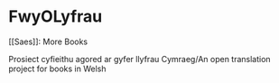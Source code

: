 # FwyOLyfrau

[[Saes]]: More Books


Prosiect cyfieithu agored ar gyfer llyfrau Cymraeg/An open translation project for books in Welsh
